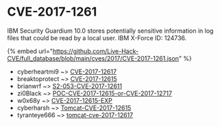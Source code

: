 # CVE-2017-1261

IBM Security Guardium 10.0 stores potentially sensitive information in log files that could be read by a local user. IBM X-Force ID: 124736.

{% embed url="https://github.com/Live-Hack-CVE/full_database/blob/main/cves/2017/CVE-2017-1261.json" %}


* cyberheartmi9 ~> [CVE-2017-12617](https://www.alice-snow.ru/2017/database/cve-2017-1261/cve-2017-12617-cyberheartmi9)
* breaktoprotect ~> [CVE-2017-12615](https://www.alice-snow.ru/2017/database/cve-2017-1261/cve-2017-12615-breaktoprotect)
* brianwrf ~> [S2-053-CVE-2017-12611](https://www.alice-snow.ru/2017/database/cve-2017-1261/s2-053-cve-2017-12611-brianwrf)
* zi0Black ~> [POC-CVE-2017-12615-or-CVE-2017-12717](https://www.alice-snow.ru/2017/database/cve-2017-1261/poc-cve-2017-12615-or-cve-2017-12717-zi0black)
* w0x68y ~> [CVE-2017-12615-EXP](https://www.alice-snow.ru/2017/database/cve-2017-1261/cve-2017-12615-exp-w0x68y)
* cyberharsh ~> [Tomcat-CVE-2017-12615](https://www.alice-snow.ru/2017/database/cve-2017-1261/tomcat-cve-2017-12615-cyberharsh)
* tyranteye666 ~> [tomcat-cve-2017-12617](https://www.alice-snow.ru/2017/database/cve-2017-1261/tomcat-cve-2017-12617-tyranteye666)